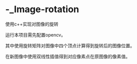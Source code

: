 # -_Image-rotation
使用c++实现对图像的旋转

运行本项目需先配置opencv。

其中使用旋转矩阵对图像中四个顶点计算得到旋转后的图像位置。

在新图像中使用双线性插值得到对应像素点在原图像的像素值。
